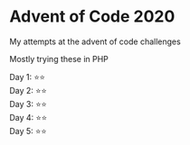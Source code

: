 # Advent of Code 2020
My attempts at the advent of code challenges  

Mostly trying these in PHP  

Day 1: :star::star:  
Day 2: :star::star:  
Day 3: :star::star:  
Day 4: :star::star:  
Day 5: :star::star:  